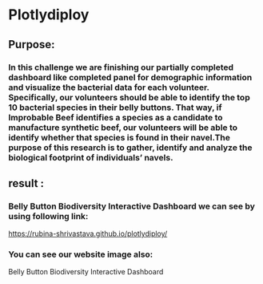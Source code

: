 # Plotlydiploy
## Purpose:
### In this challenge we are finishing our partially completed dashboard like completed panel for demographic information and  visualize the bacterial data for each volunteer. Specifically, our volunteers should be able to identify the top 10 bacterial species in their belly buttons. That way, if Improbable Beef identifies a species as a candidate to manufacture synthetic beef, our volunteers will be able to identify whether that species is found in their navel.The purpose of this research is to gather, identify and analyze the biological footprint of individuals’ navels.
## result :
### Belly Button Biodiversity Interactive Dashboard we can see by using following link:
https://rubina-shrivastava.github.io/plotlydiploy/
### You can see our website image also:
Belly Button Biodiversity Interactive Dashboard

